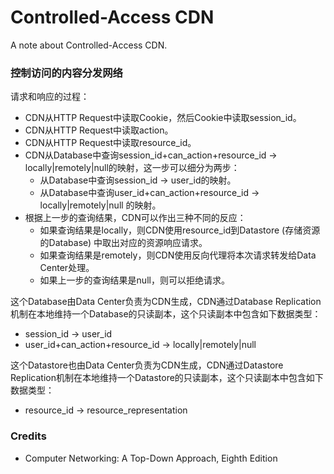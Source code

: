 # Controlled-Access CDN
A note about Controlled-Access CDN.

### 控制访问的内容分发网络

请求和响应的过程：
- CDN从HTTP Request中读取Cookie，然后Cookie中读取session_id。
- CDN从HTTP Request中读取action。
- CDN从HTTP Request中读取resource_id。
- CDN从Database中查询session_id+can_action+resource_id -> locally|remotely|null的映射，这一步可以细分为两步：
  - 从Database中查询session_id -> user_id的映射。
  - 从Database中查询user_id+can_action+resource_id -> locally|remotely|null 的映射。
- 根据上一步的查询结果，CDN可以作出三种不同的反应：
  - 如果查询结果是locally，则CDN使用resource_id到Datastore (存储资源的Database) 中取出对应的资源响应请求。
  - 如果查询结果是remotely，则CDN使用反向代理将本次请求转发给Data Center处理。
  - 如果上一步的查询结果是null，则可以拒绝请求。

这个Database由Data Center负责为CDN生成，CDN通过Database Replication机制在本地维持一个Database的只读副本，这个只读副本中包含如下数据类型：
- session_id -> user_id
- user_id+can_action+resource_id -> locally|remotely|null

这个Datastore也由Data Center负责为CDN生成，CDN通过Datastore Replication机制在本地维持一个Datastore的只读副本，这个只读副本中包含如下数据类型：
- resource_id -> resource_representation

### Credits
- Computer Networking: A Top-Down Approach, Eighth Edition
